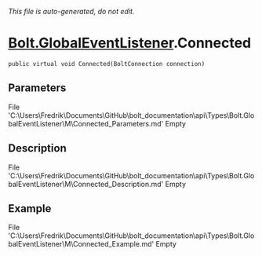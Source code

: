 *This file is auto-generated, do not edit.*

# [Bolt.GlobalEventListener](Types/Bolt.GlobalEventListener.md).Connected
`public virtual void Connected(BoltConnection connection)`
## Parameters
File 'C:\Users\Fredrik\Documents\GitHub\bolt_documentation\api\Types\Bolt.GlobalEventListener\M\Connected_Parameters.md' Empty
## Description
File 'C:\Users\Fredrik\Documents\GitHub\bolt_documentation\api\Types\Bolt.GlobalEventListener\M\Connected_Description.md' Empty
## Example
File 'C:\Users\Fredrik\Documents\GitHub\bolt_documentation\api\Types\Bolt.GlobalEventListener\M\Connected_Example.md' Empty

